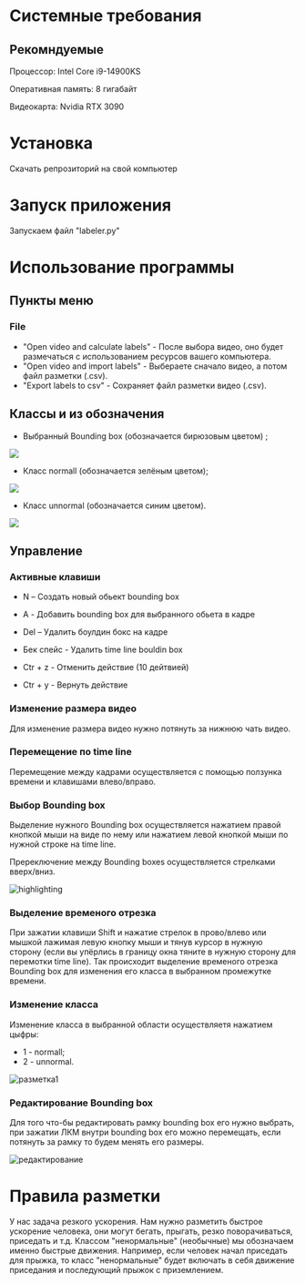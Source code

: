 # Системные требования
## Рекомндуемые 
Процессор: Intel Core i9-14900KS

Оперативная память: 8 гигабайт

Видеокарта: Nvidia RTX 3090

# Установка
Скачать репрозиторий на свой компьютер

#  Запуск приложения
Запускаем файл "labeler.py"

# Использование программы
## Пункты меню 
### File
* "Open video and calculate labels" - После выбора видео, оно будет размечаться с использованием ресурсов вашего компьютера.
* "Open video and import labels" - Выбераете сначало видео, а потом файл разметки (.csv).
* "Export labels to csv" - Сохраняет файл разметки видео (.csv).

## Классы и из обозначения
* Выбранный Bounding box (обозначается бирюзовым цветом) ;

![](https://drive.google.com/uc?id=1qSwyisrEhTmF9S9u16hdy6RmV-6Dveaj)

* Класс normall (обозначается зелёным цветом);

![](https://drive.google.com/uc?id=17Ytgip4Qamx49vSdF9_nSFVkJDkogHQZ)

* Класс unnormal (обозначается синим цветом).

![](https://drive.google.com/uc?id=1UydaRCWEFlg7_mgwOoKrNSwc5vuoWMiQ)

## Управление
### Активные клавиши
* N – Создать новый обьект bounding box

* A - Добавить bounding box для выбранного обьета в кадре

* Del – Удалить боулдин бокс на кадре

* Бек спейс - Удалить time line bouldin box
 
* Ctr + z - Отменить действие (10 дейтвией)

* Ctr + y - Вернуть действие

### Изменение размера видео
Для изменение размера видео нужно потянуть за нижнюю чать видео.

### Перемещение по time line
Перемещение между кадрами осуществляется с помощью ползунка времени и клавишами влево/вправо.

### Выбор Bounding box
Выделение нужного Bounding box осуществляется нажатием правой кнопкой мыши на виде по нему или нажатием левой кнопкой мыши по нужной строке на time line.

Пререключение между Bounding boxes осуществляется стрелками вверх/вниз.

![highlighting](https://github.com/XENOXI/another-label/assets/73095626/208c82d0-3843-45be-bf5b-339ba6e518dd)

### Выделение временого отрезка
При зажатии клавиши  Shift и нажатие стрелок в прово/влево или мышкой лажимая левую кнопку мыши и тянув курсор в нужную сторону (если вы упёрлись в границу окна тяните в нужную сторону для перемотки time line). Так происходит выделение временого отрезка Bounding box для изменения его класса в выбранном промежутке времени.

### Изменение класса
Изменение класса в выбранной области осуществляетя нажатием цыфры:
* 1 - normall;
* 2 - unnormal.

 ![разметка1](https://github.com/XENOXI/another-label/assets/73095626/d1a1dd4d-6ea5-49cc-a517-d1b25f8cd300)

 ### Редактирование Bounding box
Для того что-бы редактировать рамку bounding box его нужно выбрать, при зажатии ЛКМ внутри bounding box его можно перемещать, если потянуть за рамку то будем менять его размеры.

![редактирование](https://github.com/XENOXI/another-label/assets/73095626/3c9e0e18-0509-45a9-9804-f089bd847676)

# Правила разметки

У нас задача резкого ускорения. Нам нужно разметить быстрое ускорение человека, они могут бегать, прыгать, резко поворачиваться, приседать и т.д. Классом "ненормальные" (необычные) мы обозначаем именно быстрые движения. Например, если человек начал приседать для прыжка, то класс "ненормальные" будет включать в себя движение приседания и последующий прыжок с приземлением.


